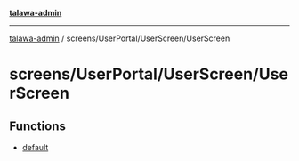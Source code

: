 [**talawa-admin**](../../../../README.md)

***

[talawa-admin](../../../../README.md) / screens/UserPortal/UserScreen/UserScreen

# screens/UserPortal/UserScreen/UserScreen

## Functions

- [default](functions/default.md)
